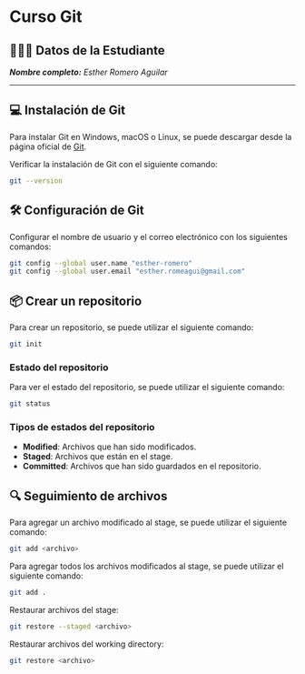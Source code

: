 # Curso Git

## 👩🏻‍💻 Datos de la Estudiante

_**Nombre completo:** Esther Romero Aguilar_

---

## 💻 Instalación de Git

Para instalar Git en Windows, macOS o Linux, se puede descargar desde la página oficial de [Git](https://git-scm.com/).

Verificar la instalación de Git con el siguiente comando:

```bash
git --version
```

## 🛠️ Configuración de Git

Configurar el nombre de usuario y el correo electrónico con los siguientes comandos:

```bash
git config --global user.name "esther-romero"
git config --global user.email "esther.romeagui@gmail.com"
```

## 📦 Crear un repositorio

Para crear un repositorio, se puede utilizar el siguiente comando:

```bash
git init
```

### Estado del repositorio

Para ver el estado del repositorio, se puede utilizar el siguiente comando:

```bash
git status
```

### Tipos de estados del repositorio

- **Modified**: Archivos que han sido modificados.
- **Staged**: Archivos que están en el stage.
- **Committed**: Archivos que han sido guardados en el repositorio.

## 🔍 Seguimiento de archivos

Para agregar un archivo modificado al stage, se puede utilizar el siguiente comando:

```bash
git add <archivo>
```

Para agregar todos los archivos modificados al stage, se puede utilizar el siguiente comando:

```bash
git add .
```

Restaurar archivos del stage:

```bash
git restore --staged <archivo>
```

Restaurar archivos del working directory:

```bash
git restore <archivo>
```
